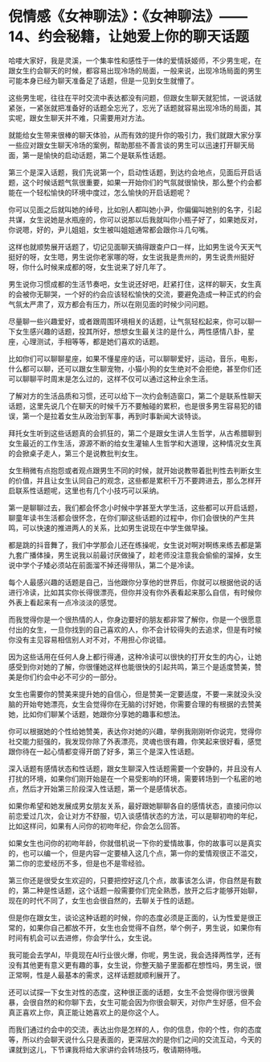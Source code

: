 # 倪情感《女神聊法》：《女神聊法》——14、约会秘籍，让她爱上你的聊天话题

哈喽大家好，我是灵溪，一个集率性和感性于一体的爱情妖姬师，不少男生呢，在跟女生约会聊天的时候，都容易出现冷场的局面，一般来说，出现冷场局面的男生可能本身已经为聊天准备足了话题，但是一见到女生就懵了。

这些男生呢，往往在平时交流中表达都没有问题，但跟女生聊天就犯怵，一说话就紧张，一紧张就把准备好的话题全忘光了，忘光了话题就容易出现冷场的局面，其实呢，跟女生聊天并不难，只需要用对方法。

就能给女生带来很棒的聊天体验，从而有效的提升你的吸引力，我们就跟大家分享一些应对跟女生聊天冷场的案例，帮助那些不善言谈的男生可以迅速打开聊天局面，第一是愉快的启动话题，第二个是联系性话题。

第三个是深入话题，我们先说第一个，启动性话题，到达约会地点，见面后开启话题，这个时候话题气氛很重要，如果一开始你们的气氛就很愉快，那么整个约会都能在一个轻松愉快的环境中度过，怎么愉快的开启话题呢？

你可以见面之后就叫她的绰号，比如别人都叫她小尹，你偏偏叫她别的名字，引起共谋，女生说她是水瓶座的，你可以说那以后我就叫你小瓶子好了，如果她反对，你说嗯，好的，尹儿姐姐，女生被叫姐姐通常都会跟你斗几句嘴。

这样也就顺势展开话题了，切记见面聊天搞得跟查户口一样，比如男生说今天天气挺好的呀，女生嗯，男生说你老家哪的呀，女生说我是贵州的，男生说贵州挺好呀，你什么时候来成都的呀，女生说来了好几年了。

男生说你习惯成都的生活节奏吧，女生说还好吧，赶紧打住，这样的聊天，女生真的会被你无聊哭，一个好的约会应该轻松愉快的交流，要避免造成一种正式的约会气氛太严肃了，双方都会有压力，所以在刚见面的时候少问问题。

尽量聊一些兴趣爱好，或者跟周围环境相关的话题，让气氛轻松起来，你可以聊一下女生感兴趣的话题，投其所好，想想女生最关注的是什么，两性感情八卦，星座，心理测试，手相等等，都是她们喜欢的话题。

比如你们可以聊聊星座，如果不懂星座的话，可以聊聊爱好，运动，音乐，电影，什么都可以聊，还可以跟女生聊宠物，小猫小狗的女生绝对不会拒绝，甚至你们还可以聊聊平时周末是怎么过的，这样不仅可以通过这种业余生活。

了解对方的生活品质和习惯，还可以给下一次约会制造窗口，第二个是联系性聊天话题，这里先说几个在聊天的时候千万不要触碰的累积，也是很多男生容易犯的错误，第一个是拉着女生从政治到军事，再到时事新闻大谈特谈。

拜托女生听到这些话题真的会抓狂的，第二个是跟女生讲人生哲学，从古希腊聊到女生最近的工作生活，源源不断的给女生灌输人生哲学和大道理，这种情况女生真的会掀桌子走人，第三个是说教批判女生。

女生稍微有点抱怨或者观点跟男生不同的时候，就开始说教带着批判性去判断女生的价值，并且让女生认同自己的观念，这些都是累积千万不要跨进去，那么怎样开启联系性话题呢，这里也有几个小技巧可以采纳。

第一是聊聊过去，我们都会怀念小时候中学甚至大学生活，这些都可以开启话题，聊童年读书生活都会很怀念，在你们聊这些话题的过程中，你们会很快的产生共鸣，可以快速的推进两人的关系，比如男生说现在中学生做早操。

都是跳的抖音舞了，我们中学那会儿还在练操呢，女生说对啊对啊练来练去都是第九套广播体操，男生说我以前最讨厌做操了，趁老师没注意我会偷偷的溜掉，女生说中学个子矮必须站在前面溜不掉还得带队，第二个是冷读。

每个人最感兴趣的话题是自己，当他跟你分享他的世界后，你就可以根据他说的话进行冷读，比如其实你长得很漂亮，但你并没有你外表看起来那么自信，有时候你外表上看起来有一点冷淡淡的感觉。

而我觉得你是一个很热情的人，你身边要好的朋友都非常了解你，你是一个很愿意付出的女生，一旦你找到的自己喜欢的人，你不会计较得失的去追求，但是有时候你没有主见容易相信别人对不对，不用担心你说错。

因为这些话用在任何人身上都行得通，这种冷读可以很快的打开女生的内心，让她感受到你对她的了解，你很懂她这样也能很快的引起共鸣，第三个是适度赞美，赞美是你们约会中必不可少的一部分。

女生也需要你的赞美来提升她的自信心，但是赞美一定要适度，不要一来就没头没脑的开始夸她漂亮，女生会觉得你在无脑的讨好她，你需要合理的有根据的去赞美她，比如你们聊某个话题，她跟你分享她的趣事和想法。

你可以根据她的个性给她赞美，表达你对她的兴趣，举例我刚刚听你说完，觉得你社交能力挺强的，我发现你除了外表漂亮，灵魂也很有趣，你笑起来很好看，感觉跟你待在一起心情都变得开朗了好多，第三个是深入性话题。

深入话题有感情状态和性话题，跟女生聊深入性话题需要一个安静的，并且没有人打扰的环境，如果你们刚开始是在一个易受影响的环境，需要转场到一个私密的地点，然后才开始第三阶段深入性话题，第一个是感情状态。

如果你希望和她发展成男女朋友关系，最好跟她聊聊各自的感情状态，直接问你以前恋爱过几次，会让对方不舒服，切入谈感情状态的方法，可以是聊初吻的年纪，比如这样问，如果有人问你的初吻年纪，你会怎么回答。

如果女生也问你的初吻年龄，你就借机说一下你的爱情故事，你的故事可以是真实的，也可以编一个，但是内容一定要植入这几个点，第一你的爱情观很正不滥交，第二你的恋爱经历不多，但是也不是零经验。

第三你还是很受女生欢迎的，只要把控好这几个点，故事该怎么讲，你自然是有数的，第二种是性话题，这个话题一般需要你们完全熟悉，放开之后才能够开始聊，现在的时代不同了，女生也会很自然的，去聊关于性的话题。

但是你在跟女生，谈论这种话题的时候，你的态度必须是正面的，认为性爱是很正常的，如果你自己都放不开，女生也会觉得不自然，举个例子，男生说，如果你有时间有机会可以去进修，你会学什么，女生说。

我可能会去学AI，毕竟现在AI行业很火爆，你呢，男生说，我会选择两性学，还有没有其他更有意义更有趣的事，女生说，你整天脑子里面都在想性吗，男生说，很正常啊，性是人最基本的需求，这样话题就顺利展开了。

还可以试探一下女生对性的态度，这种很正面的话题，女生不会觉得你很污很黄暴，会很自然的和你聊下去，女生可能会因为你很会聊天，对你产生好感，但不会真正喜欢上你，真正能让她喜欢上的是你这个人。

而我们通过约会中的交流，表达出你是怎样的人，你的信息，你的个性，你的态度等，所以约会聊天说什么只是表面的，更深层次的是你们之间的交流互动，今天的课就到这儿，下节课我将给大家讲约会转场技巧，敬请期待哦。


